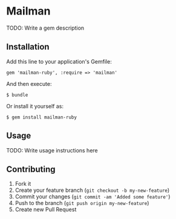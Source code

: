 # Mailman

TODO: Write a gem description

## Installation

Add this line to your application's Gemfile:

    gem 'mailman-ruby', :require => 'mailman'

And then execute:

    $ bundle

Or install it yourself as:

    $ gem install mailman-ruby

## Usage

TODO: Write usage instructions here

## Contributing

1. Fork it
2. Create your feature branch (`git checkout -b my-new-feature`)
3. Commit your changes (`git commit -am 'Added some feature'`)
4. Push to the branch (`git push origin my-new-feature`)
5. Create new Pull Request

